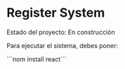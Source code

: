 <h1> Register System </h1>

Estado del proyecto: En construcción

Para ejecutar el sistema, debes poner:

´´´nom install react´´´
